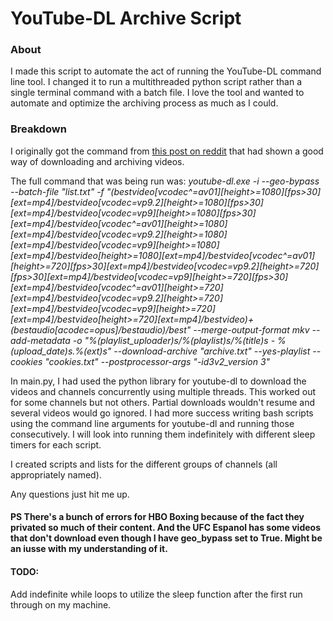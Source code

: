# YouTube-DL Archive Script

### About
I made this script to automate the act of running the YouTube-DL command line tool. I changed it to run a multithreaded python script rather than a single terminal command with a batch file. I love the tool and wanted to automate and optimize the archiving process as much as I could.

### Breakdown
I originally got the command from [this post on reddit](https://www.reddit.com/r/DataHoarder/comments/c6fh4x/after_hoarding_over_50k_youtube_videos_here_is/) that had shown a good way of downloading and archiving videos. 

The full command that was being run was:
*youtube-dl.exe -i --geo-bypass --batch-file "list.txt" -f "(bestvideo[vcodec^=av01][height>=1080][fps>30][ext=mp4]/bestvideo[vcodec=vp9.2][height>=1080][fps>30][ext=mp4]/bestvideo[vcodec=vp9][height>=1080][fps>30][ext=mp4]/bestvideo[vcodec^=av01][height>=1080][ext=mp4]/bestvideo[vcodec=vp9.2][height>=1080][ext=mp4]/bestvideo[vcodec=vp9][height>=1080][ext=mp4]/bestvideo[height>=1080][ext=mp4]/bestvideo[vcodec^=av01][height>=720][fps>30][ext=mp4]/bestvideo[vcodec=vp9.2][height>=720][fps>30][ext=mp4]/bestvideo[vcodec=vp9][height>=720][fps>30][ext=mp4]/bestvideo[vcodec^=av01][height>=720][ext=mp4]/bestvideo[vcodec=vp9.2][height>=720][ext=mp4]/bestvideo[vcodec=vp9][height>=720][ext=mp4]/bestvideo[height>=720][ext=mp4]/bestvideo)+(bestaudio[acodec=opus]/bestaudio)/best" --merge-output-format mkv --add-metadata -o "%(playlist_uploader)s/%(playlist)s/%(title)s - %(upload_date)s.%(ext)s" --download-archive "archive.txt" --yes-playlist --cookies "cookies.txt" --postprocessor-args "-id3v2_version 3"*

In main.py, I had used the python library for youtube-dl to download the videos and channels concurrently using multiple threads. This worked out for some channels but not others. Partial downloads wouldn't resume and several videos would go ignored.
I had more success writing bash scripts using the command line arguments for youtube-dl and running those consecutively. I will look into running them indefinitely with different sleep timers for each script. 

I created scripts and lists for the different groups of channels (all appropriately named). 

Any questions just hit me up.

#### PS There's a bunch of errors for HBO Boxing because of the fact they privated so much of their content. And the UFC Espanol has some videos that don't download even though I have geo_bypass set to True. Might be an iusse with my understanding of it.

#### TODO: 
Add indefinite while loops to utilize the sleep function after the first run through on my machine.
